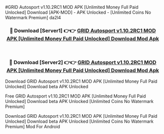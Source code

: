 #GRID Autosport v1.10.2RC1 MOD APK [Unlimited Money Full Paid Unlocked] Download [APK-MOD] - APK Unlocked - [Unlimited Coins No Watermark Premium] da2l4



<div align="center">

<h3>🔴 Download [Server1] 👉👉 <a href="https://momento.my/?title=GRID_Autosport_v1.10.2RC1_MOD_APK_[Unlimited_Money_Full_Paid_Unlocked]_Download">GRID Autosport v1.10.2RC1 MOD APK [Unlimited Money Full Paid Unlocked] Download Mod Apk</a></h3><br>

<h3>🔴 Download [Server2] 👉👉 <a href="https://momento.my/?title=GRID_Autosport_v1.10.2RC1_MOD_APK_[Unlimited_Money_Full_Paid_Unlocked]_Download">GRID Autosport v1.10.2RC1 MOD APK [Unlimited Money Full Paid Unlocked] Download Mod Apk</a></h3>
</div>



Download GRID Autosport v1.10.2RC1 MOD APK [Unlimited Money Full Paid Unlocked] Download beta APK Unlocked

Free GRID Autosport v1.10.2RC1 MOD APK [Unlimited Money Full Paid Unlocked] Download beta APK Unlocked [Unlimited Coins No Watermark Premium]

Download GRID Autosport v1.10.2RC1 MOD APK [Unlimited Money Full Paid Unlocked] Download beta APK Unlocked [Unlimited Coins No Watermark Premium] Mod For Android

